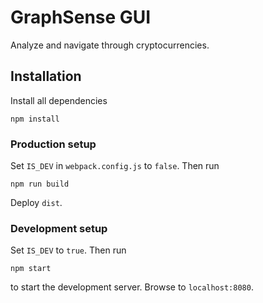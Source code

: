 # GraphSense GUI

Analyze and navigate through cryptocurrencies.

## Installation

Install all dependencies

    npm install

### Production setup

Set `IS_DEV` in `webpack.config.js` to `false`. Then run

    npm run build

Deploy `dist`.

### Development setup

Set `IS_DEV` to `true`. Then run

    npm start

to start the development server. Browse to `localhost:8080`.
